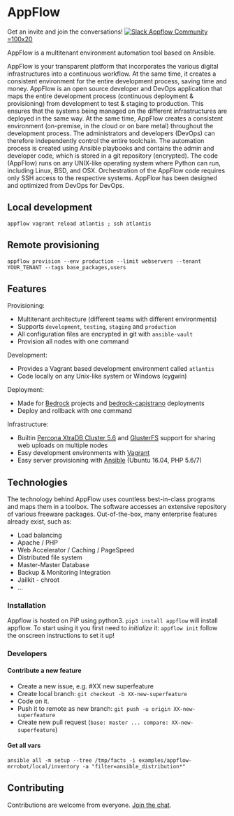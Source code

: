 # AppFlow
Get an invite and join the conversations! [![Slack Appflow Community](https://cdn.worldvectorlogo.com/logos/slack.svg)=100x20](https://appflow-community.slack.com)  

AppFlow is a multitenant environment automation tool based on Ansible.

AppFlow is your transparent platform that incorporates the various digital infrastructures into a continuous workflow. At the same time, it creates a consistent environment for the entire development process, saving time and money. 
AppFlow is an open source developer and DevOps application that maps the entire development process (continuous deployment & provisioning) from development to test & staging to production. This ensures that the systems being managed on the different infrastructures are deployed in the same way. At the same time, AppFlow creates a consistent environment (on-premise, in the cloud or on bare metal) throughout the development process. The administrators and developers (DevOps) can therefore independently control the entire toolchain. The automation process is created using Ansible playbooks and contains the admin and developer code, which is stored in a git repository (encrypted). The code (AppFlow) runs on any UNIX-like operating system where Python can run, including Linux, BSD, and OSX. 
Orchestration of the AppFlow code requires only SSH access to the respective systems. 
AppFlow has been designed and optimized from DevOps for DevOps.  

## Local development

```
appflow vagrant reload atlantis ; ssh atlantis
```

## Remote provisioning

```
appflow provision --env production --limit webservers --tenant YOUR_TENANT --tags base_packages,users
```

## Features

Provisioning:

* Multitenant architecture (different teams with different environments)
* Supports `development`, `testing`, `staging` and `production`
* All configuration files are encrypted in git with `ansible-vault`
* Provision all nodes with one command

Development:

* Provides a Vagrant based development environment called `atlantis`
* Code locally on any Unix-like system or Windows (cygwin)

Deployment:

* Made for [Bedrock](https://roots.io/bedrock/) projects and [bedrock-capistrano](https://github.com/roots/bedrock-capistrano) deployments
* Deploy and rollback with one command

Infrastructure:

* Builtin [Percona XtraDB Cluster 5.6](https://www.percona.com/software/mysql-database/percona-xtradb-cluster) and [GlusterFS](http://www.gluster.org) support for sharing web uploads on multiple nodes
* Easy development environments with [Vagrant](http://www.vagrantup.com/)
* Easy server provisioning with [Ansible](http://www.ansible.com/) (Ubuntu 16.04, PHP 5.6/7)

## Technologies
The technology behind AppFlow uses countless best-in-class programs and maps them in a toolbox. The software accesses an extensive repository of various freeware packages. Out-of-the-box, many enterprise features already exist, such as: 

 
 - Load balancing 
 - Apache / PHP 
 - Web Accelerator / Caching / PageSpeed 
 - Distributed file system 
 - Master-Master Database 
 - Backup & Monitoring Integration 
 - Jailkit - chroot 
 - ... 

### Installation

Appflow is hosted on PiP using python3.
`pip3 install appflow` 
will install appflow.
To start using it you first need to *initialize* it:
`appflow init`
follow the onscreen instructions to set it up!

### Developers

#### Contribute a new feature

 - Create a new issue, e.g. #XX new superfeature
 - Create local branch: `git checkout -b XX-new-superfeature`
 - Code on it.
 - Push it to remote as new branch: `git push -u origin XX-new-superfeature`
 - Create new pull request (`base: master ... compare: XX-new-superfeature`)

#### Get all vars

`ansible all -m setup --tree /tmp/facts -i examples/appflow-mrrobot/local/inventory -a "filter=ansible_distribution*"`

## Contributing

Contributions are welcome from everyone. [Join the chat](https://gitter.im/ttssdev/appflow?utm_source=badge&utm_medium=badge&utm_campaign=pr-badge&utm_content=badge).
